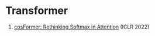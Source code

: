 # Transformer
1. [cosFormer: Rethinking Softmax in Attention](https://arxiv.org/abs/2202.08791) (ICLR 2022)
